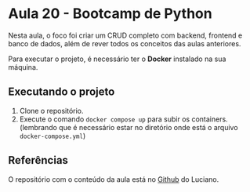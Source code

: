 # Aula 20 - Bootcamp de Python

Nesta aula, o foco foi criar um CRUD completo com backend, frontend e banco de dados, além de rever todos os conceitos das aulas anteriores.

Para executar o projeto, é necessário ter o **Docker** instalado na sua máquina.

## Executando o projeto

1. Clone o repositório.
2. Execute o comando `docker compose up` para subir os containers. (lembrando que é necessário estar no diretório onde está o arquivo `docker-compose.yml`)

## Referências

O repositório com o conteúdo da aula está no [Github](https://github.com/lvgalvao/data-engineering-roadmap/tree/main/Bootcamp%20-%20Python%20para%20dados/aula20) do Luciano.
